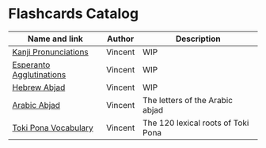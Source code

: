 # Flashcards Catalog

| Name and link                       | Author                     | Description                        |
|-------------------------------------|----------------------------|------------------------------------|
| [Kanji Pronunciations](kanji/)      | Vincent                    | WIP                                |
| [Esperanto Agglutinations](eo/)     | Vincent                    | WIP                                |
| [Hebrew Abjad](hebrew-abjad/)       | Vincent                    | WIP                                |
| [Arabic Abjad](arabic-abjad/)       | Vincent                    | The letters of the Arabic abjad    |
| [Toki Pona Vocabulary](tokipona/)   | Vincent                    | The 120 lexical roots of Toki Pona |
